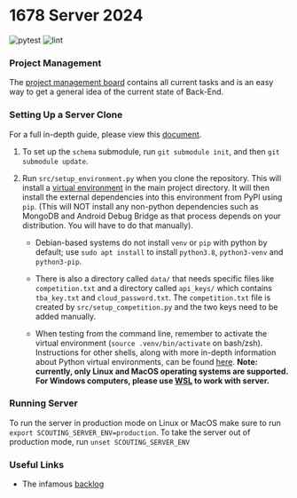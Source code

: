 # 1678 Server 2024

![pytest](https://github.com/frc1678/server/workflows/pytest/badge.svg)
![lint](https://github.com/frc1678/server/workflows/lint/badge.svg)

### Project Management
The [project management board](https://github.com/orgs/frc1678/projects/11/views/1) contains all current tasks and is an easy way to get a general idea of the current state of Back-End.

### Setting Up a Server Clone
For a full in-depth guide, please view this [document](https://docs.google.com/document/d/1we0nVUmStMlVM6SrkcGMQf_yKRHrKUWr4VFLOseBXjQ/edit?usp=sharing).

1. To set up the `schema` submodule, run `git submodule init`, and then `git submodule update`.

2. Run `src/setup_environment.py` when you clone the repository. This will install a [virtual environment](https://docs.python.org/3/glossary.html#term-virtual-environment) in the main project directory. It will then install the external dependencies into this environment from PyPI using `pip`. (This will NOT install any non-python dependencies such as MongoDB and Android Debug Bridge as that process depends on your distribution. You will have to do that manually).
    - Debian-based systems do not install `venv` or `pip` with python by default; use `sudo apt install` to install `python3.8`, `python3-venv` and `python3-pip`.

    - There is also a directory called `data/` that needs specific files like `competition.txt` and a directory called `api_keys/` which contains `tba_key.txt` and `cloud_password.txt`.
    The `competition.txt` file is created by `src/setup_competition.py` and the two keys need to be added manually.

    - When testing from the command line, remember to activate the virtual environment (`source .venv/bin/activate` on
    bash/zsh). Instructions for other shells, along with more in-depth information about Python virtual environments, can be
    found [here](https://docs.python.org/3/library/venv.html). **Note: currently, only Linux and MacOS operating systems are supported. For Windows computers, please use [WSL](https://learn.microsoft.com/en-us/windows/wsl/about) to work with server.**


### Running Server
To run the server in production mode on Linux or MacOS make sure to run `export SCOUTING_SERVER_ENV=production`. To take the server out of production mode, run `unset SCOUTING_SERVER_ENV`


### Useful Links
- The infamous [backlog](https://github.com/orgs/frc1678/projects/9)
